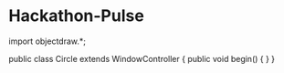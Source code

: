 # Hackathon-Pulse
import objectdraw.*;

public class Circle extends WindowController {
	public void begin() {
	}
}
